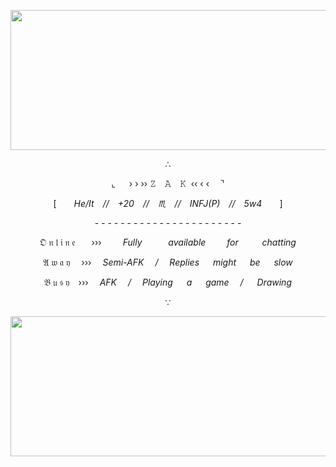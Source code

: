 

<div align="center">
   <p style="text-align:center"><img height="224" width="718" src="https://i.postimg.cc/DzXq8NDt/aaegzzrhzrh.png" /></p><p style="text-align:center">∴</p><p style="text-align:center"> ⌞   › › ›› 𝚉 𝙰 𝙺  ‹‹ ‹ ‹  ⌝ </p><p style="text-align:center">[  <em>He/It</em> <em>//</em> <em>+20</em> <em>//</em> <em>♏︎</em> <em>//</em> <em>INFJ(P)</em> <em>//</em> <em>5w4</em>  ] </p><p style="text-align:center">- - - - - - - - - - - - - - - - - - - - - - -</p><p style="text-align:center">𝔒 𝔫 𝔩 𝔦 𝔫 𝔢     ›››      <em>Fully     </em>    <em>available </em>     <em>for  </em>     <em>chatting</em></p><p style="text-align:center"> 𝔄 𝔴 𝔞 𝔶  ›››  <em>Semi-AFK</em>  <em>/</em>  <em>Replies</em>   <em>might</em>   <em>be</em>   <em>slow</em> </p><p style="text-align:center">𝔅 𝔲 𝔰 𝔶 ›››  <em>AFK </em> <em>/</em>  <em>Playing</em>   <em>a</em>   <em>game</em>  <em>/</em>   <em>Drawing</em></p><p style="text-align:center"></p><p style="text-align:center"> ∵ </p><p style="text-align:center"><img height="224" width="718" src="https://i.postimg.cc/TPfRDLHf/ZRHZRHZRHZRH.png" /></p>
  
</div>
